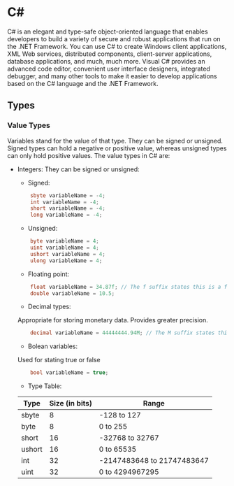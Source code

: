 # C#
C# is an elegant and type-safe object-oriented language that enables developers to build a variety of secure and robust applications that run on the .NET Framework. You can use C# to create Windows client applications, XML Web services, distributed components, client-server applications, database applications, and much, much more. Visual C# provides an advanced code editor, convenient user interface designers, integrated debugger, and many other tools to make it easier to develop applications based on the C# language and the .NET Framework.

## Types

### Value Types
Variables stand for the value of that type. They can be signed or unsigned. Signed types can hold a negative or positive value, whereas unsigned types can only hold positive values. The value types in C# are:
* Integers:
They can be signed or unsigned:

    * Signed:

    ```C#
        sbyte variableName = -4;
        int variableName = -4;
        short variableName = -4;
        long variableName = -4;
    ```

    * Unsigned:

    ```C#
        byte variableName = 4;
        uint variableName = 4;
        ushort variableName = 4;
        ulong variableName = 4;
    ```

    * Floating point: 

    ```C#
        float variableName = 34.87f; // The f suffix states this is a float.
        double variableName = 10.5;
    ```

    * Decimal types:

    Appropriate for storing monetary data. Provides greater precision. 

    ```C#
        decimal variableName = 44444444.94M; // The M suffix states this is a monetary value.
    ```

    * Bolean variables:

    Used for stating true or false

    ```C#
        bool variableName = true;
    ```

    * Type Table:

    | Type                      | Size (in bits)    | Range                                             |
    | ------------------------- | ----------------- | ------------------------------------------------- | 
    | sbyte                     | 8                 | -128 to 127                                       |
    | byte                      | 8                 | 0 to 255                                          |
    | short                     | 16                | -32768 to 32767                                   |
    | ushort                    | 16                | 0 to 65535                                        |
    | int                       | 32                | -2147483648 to 21747483647                        |
    | uint                      | 32                | 0 to 4294967295                                   |